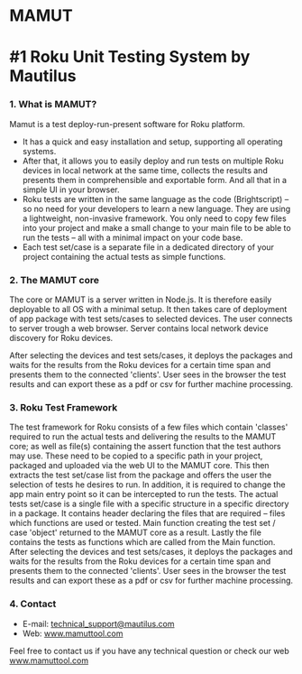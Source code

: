 # MAMUT
#1 Roku Unit Testing System by Mautilus
===========

### 1. What is MAMUT?
 
Mamut is a test deploy-run-present software for Roku platform.
 
- It has a quick and easy installation and setup, supporting all operating systems.
- After that, it allows you to easily deploy and run tests on multiple Roku devices in local network at the same time, collects the results and presents them in comprehensible and exportable form. And all that in a simple UI in your browser.
- Roku tests are written in the same language as the code (Brightscript) – so no need for your developers to learn a new language. They are using a lightweight, non-invasive framework. You only need to copy few files into your project and make a small change to your main file to be able to run the tests – all with a minimal impact on your code base.
- Each test set/case is a separate file in a dedicated directory of your project containing the actual tests as simple functions.

### 2. The MAMUT core

The core or MAMUT is a server written in Node.js. It is therefore easily deployable to all OS with a minimal setup. It then takes care of deployment of app package with test sets/cases to selected devices.
The user connects to server trough a web browser.
Server contains local network device discovery for Roku devices.

After selecting the devices and test sets/cases, it deploys the packages and waits for the results from the Roku devices for a certain time span and presents them to the connected 'clients'.
User sees in the browser the test results and can export these as a pdf or csv for further machine processing.

### 3. Roku Test Framework


The test framework for Roku consists of a few files which contain 'classes' required to run the actual tests and delivering the results to the MAMUT core; as well as file(s) containing the assert function that the test authors may use. These need to be copied to a specific path in your project, packaged and uploaded via the web UI to the MAMUT core. This then extracts the test set/case list from the package and offers the user the selection of tests he desires to run.
In addition, it is required to change the app main entry point so it can be intercepted to run the tests.
The actual tests set/case is a single file with a specific structure in a specific directory in a package.
It contains header declaring the files that are required – files which functions are used or tested.
Main function creating the test set / case 'object' returned to the MAMUT core as a result.
Lastly the file contains the tests as functions which are called from the Main function.
​
After selecting the devices and test sets/cases, it deploys the packages and waits for the results from the Roku devices for a certain time span and presents them to the connected 'clients'.
User sees in the browser the test results and can export these as a pdf or csv for further machine processing.


### 4. Contact

- E-mail: technical_support@mautilus.com
- Web: www.mamuttool.com

Feel free to contact us if you have any technical question or check our web www.mamuttool.com 
